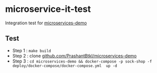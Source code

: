 # microservice-it-test
Integration test for [microservices-demo](https://github.com/PrashantBtkl/microservices-demo)

## Test
- Step 1 :
`make build`
- Step 2 :
clone [github.com/PrashantBtkl/microservices-demo](https://github.com/PrashantBtkl/microservices-demo)
- Step 3 :
`cd microservices-demo && docker-compose -p sock-shop -f deploy/docker-compose/docker-compose.yml  up -d`